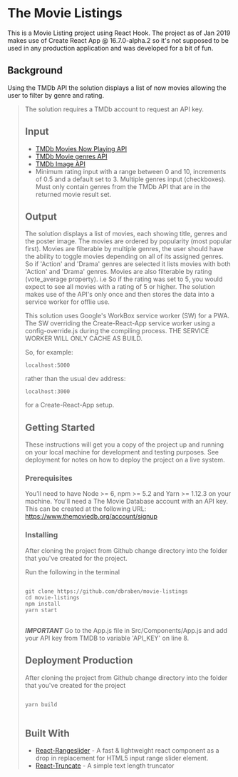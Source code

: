 # The Movie Listings
This is a Movie Listing project using React Hook. The project as of Jan 2019 makes use of Create React App @ 16.7.0-alpha.2 so it's not supposed to be used in any production application and was developed for a bit of fun.

<h2>Background</h2>
Using the TMDb API the solution displays a list of now movies allowing the user to filter by genre and rating.

<blockquote><strongNote:</strong>The solution requires a TMDb account to request an API key.

<h2>Input</h2>
<ul>
 <li><a href="https://developers.themoviedb.org/3/movies/get-now-playing" rel="nofollow">TMDb Movies Now Playing API</a></li>
 <li><a href="https://developers.themoviedb.org/3/genres/get-movie-list" rel="nofollow">TMDb Movie genres API</a></li>
 <li><a href="https://developers.themoviedb.org/3/getting-started/images" rel="nofollow">TMDb Image API</a></li>
 <li>Minimum rating input with a range between 0 and 10, increments of 0.5 and a default set to 3.
Multiple genres input (checkboxes). Must only contain genres from the TMDb API that are in the returned movie result set.</li>
</ul>
<h2>Output</h2>
The solution displays a list of movies, each showing title, genres and the poster image.
The movies are ordered by popularity (most popular first).
Movies are filterable by multiple genres, the user should have the ability to toggle movies depending on all of its assigned genres. So if 'Action' and 'Drama' genres are selected it lists movies with both 'Action' and 'Drama' genres.
Movies are also filterable by rating (vote_average property). i.e So if the rating was set to 5, you would expect to see all movies with a rating of 5 or higher.
The solution makes use of the API's only once and then stores the data into a service worker for offlie use.

<p>This solution uses Google's WorkBox service worker (SW) for a PWA. The SW overriding the Create-React-App service worker using a config-override.js during the compiling process. THE SERVICE WORKER WILL ONLY CACHE AS BUILD.</p>

<p>So, for example:</p>
<p><code>localhost:5000</code></p>
rather than the usual dev address:
<p><code>localhost:3000</code></p> 
for a Create-React-App setup.

## Getting Started
These instructions will get you a copy of the project up and running on your local machine for development and testing purposes. See deployment for notes on how to deploy the project on a live system.

### Prerequisites
You’ll need to have Node >= 6, npm >= 5.2 and Yarn >= 1.12.3 on your machine.
You'll need a The Movie Database account with an API key. This can be created at the following URL:
https://www.themoviedb.org/account/signup

### Installing
After cloning the project from Github change directory into the folder that you've created for the project.

Run the following in the terminal
<pre>
<code>
git clone https://github.com/dbraben/movie-listings
cd movie-listings
npm install
yarn start
</code>
</pre>

***IMPORTANT***
Go to the App.js file in Src/Components/App.js and add your API key from TMDB to variable 'API_KEY' on line 8.

## Deployment Production
After cloning the project from Github change directory into the folder that you've created for the project

<pre>
<code>
yarn build
</code>
</pre>


## Built With

* [React-Rangeslider](https://www.npmjs.com/package/react-rangeslider) - A fast & lightweight react component as a drop in replacement for HTML5 input range slider element.
* [React-Truncate](https://www.npmjs.com/package/react-truncate) - A simple text length truncator

